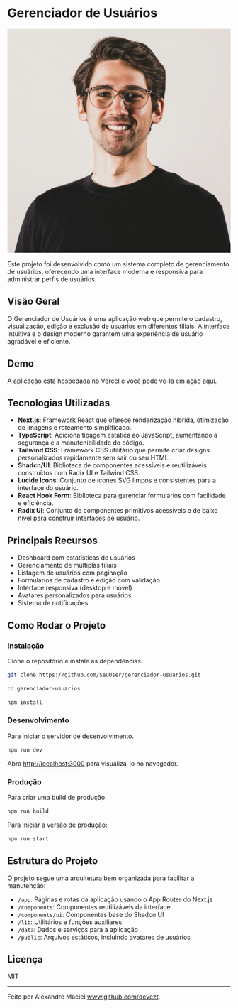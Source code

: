 # Gerenciador de Usuários

![Gerenciador de Usuários](./public/avatars/user-avatar1.jpg)

Este projeto foi desenvolvido como um sistema completo de gerenciamento de usuários, oferecendo uma interface moderna e responsiva para administrar perfis de usuários.

## Visão Geral

O Gerenciador de Usuários é uma aplicação web que permite o cadastro, visualização, edição e exclusão de usuários em diferentes filiais. A interface intuitiva e o design moderno garantem uma experiência de usuário agradável e eficiente.

## Demo

A aplicação está hospedada no Vercel e você pode vê-la em ação [aqui](https://project-frontend-test.vercel.app/usuarios).

## Tecnologias Utilizadas

- **Next.js**: Framework React que oferece renderização híbrida, otimização de imagens e roteamento simplificado.
- **TypeScript**: Adiciona tipagem estática ao JavaScript, aumentando a segurança e a manutenibilidade do código.
- **Tailwind CSS**: Framework CSS utilitário que permite criar designs personalizados rapidamente sem sair do seu HTML.
- **Shadcn/UI**: Biblioteca de componentes acessíveis e reutilizáveis construídos com Radix UI e Tailwind CSS.
- **Lucide Icons**: Conjunto de ícones SVG limpos e consistentes para a interface do usuário.
- **React Hook Form**: Biblioteca para gerenciar formulários com facilidade e eficiência.
- **Radix UI**: Conjunto de componentes primitivos acessíveis e de baixo nível para construir interfaces de usuário.

## Principais Recursos

- Dashboard com estatísticas de usuários
- Gerenciamento de múltiplas filiais
- Listagem de usuários com paginação
- Formulários de cadastro e edição com validação
- Interface responsiva (desktop e móvel)
- Avatares personalizados para usuários
- Sistema de notificações

## Como Rodar o Projeto

### Instalação

Clone o repositório e instale as dependências.

```bash
git clone https://github.com/SeuUser/gerenciador-usuarios.git
```

```bash
cd gerenciador-usuarios
```

```bash
npm install
```

### Desenvolvimento

Para iniciar o servidor de desenvolvimento.

```bash
npm run dev
```

Abra [http://localhost:3000](http://localhost:3000) para visualizá-lo no navegador.

### Produção

Para criar uma build de produção.

```bash
npm run build
```

Para iniciar a versão de produção:

```bash
npm run start
```

## Estrutura do Projeto

O projeto segue uma arquitetura bem organizada para facilitar a manutenção:

- `/app`: Páginas e rotas da aplicação usando o App Router do Next.js
- `/components`: Componentes reutilizáveis da interface
- `/components/ui`: Componentes base do Shadcn UI
- `/lib`: Utilitários e funções auxiliares
- `/data`: Dados e serviços para a aplicação
- `/public`: Arquivos estáticos, incluindo avatares de usuários

## Licença

MIT

---

Feito por Alexandre Maciel www.github.com/devezt.
